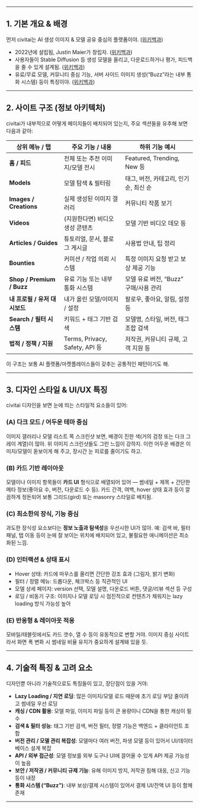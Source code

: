 

---

## 1. 기본 개요 & 배경

먼저 civitai는 AI 생성 이미지 & 모델 공유 중심의 플랫폼이야. ([위키백과][1])

* 2022년에 설립됨, Justin Maier가 창립자. ([위키백과][1])
* 사용자들이 Stable Diffusion 등 생성 모델을 올리고, 다운로드하거나 평가, 피드백을 줄 수 있게 설계됨. ([위키백과][1])
* 유료/무료 모델, 커뮤니티 중심 기능, 서버 사이드 이미지 생성(“Buzz”라는 내부 통화 시스템) 등이 특징이야. ([위키백과][1])

---

## 2. 사이트 구조 (정보 아키텍처)

civitai가 내부적으로 어떻게 페이지들이 배치되어 있는지, 주요 섹션들을 유추해 보면 다음과 같아:

| 상위 메뉴 / 탭                 | 주요 기능 / 내용                    | 하위 기능 예시                  |
| ------------------------- | ----------------------------- | ------------------------- |
| **홈 / 피드**                | 전체 또는 추천 이미지/모델 전시            | Featured, Trending, New 등 |
| **Models**                | 모델 탐색 & 필터링                   | 태그, 버전, 카테고리, 인기 순, 최신 순  |
| **Images / Creations**    | 실제 생성된 이미지 갤러리                | 커뮤니티 작품 보기                |
| **Videos**                | (지원한다면) 비디오 생성 콘텐츠            | 모델 기반 비디오 데모 등            |
| **Articles / Guides**     | 튜토리얼, 문서, 블로그 게시글             | 사용법 안내, 팁 정리              |
| **Bounties**              | 커미션 / 작업 의뢰 시스템               | 특정 이미지 요청 받고 보상 제공 기능     |
| **Shop / Premium / Buzz** | 유료 기능 또는 내부 통화 시스템            | 모델 유료 버전, “Buzz” 구매/사용 관리 |
| **내 프로필 / 유저 대시보드**       | 내가 올린 모델/이미지 / 설정             | 팔로우, 좋아요, 알림, 설정 등        |
| **Search / 필터 시스템**       | 키워드 + 태그 기반 검색                | 모델명, 스타일, 버전, 태그 조합 검색    |
| **법적 / 정책 / 지원**          | Terms, Privacy, Safety, API 등 | 저작권, 커뮤니티 규제, 고객 지원 등     |

이 구조는 보통 AI 플랫폼/마켓플레이스들이 갖추는 공통적인 패턴이기도 해.

---

## 3. 디자인 스타일 & UI/UX 특징

civitai 디자인을 보면 눈에 띄는 스타일적 요소들이 있어:

### (A) 다크 모드 / 어두운 테마 중심

이미지 갤러리나 모델 리스트 쪽 스크린샷 보면, 배경이 진한 색(거의 검정 또는 다크 그레이 계열)이 많아. 위 이미지 스크린샷들도 그런 느낌이 강하지.
이런 어두운 배경은 이미지/모델이 돋보이게 해 주고, 장시간 눈 피로를 줄이기도 하고.

### (B) 카드 기반 레이아웃

모델이나 이미지 항목들이 **카드 UI** 형식으로 배열되어 있어 — 썸네일 + 제목 + 간단한 메타 정보(좋아요 수, 버전, 다운로드 수 등).
카드 간격, 여백, hover 상태 효과 등이 깔끔하게 정돈되어 보통 그리드(gird) 또는 masonry 스타일로 배치됨.

### (C) 최소한의 장식, 기능 중심

과도한 장식성 요소보다는 **정보 노출과 탐색성**을 우선시한 UI가 많아.
예: 검색 바, 필터 패널, 탭 이동 등이 눈에 잘 보이는 위치에 배치되어 있고, 불필요한 애니메이션은 최소화된 느낌.

### (D) 인터랙션 & 상태 표시

* Hover 상태: 카드에 마우스를 올리면 간단한 강조 효과 (그림자, 밝기 변화)
* 필터 / 정렬 메뉴: 드롭다운, 체크박스 등 직관적인 UI
* 모델 상세 페이지: version 선택, 모델 설명, 다운로드 버튼, 댓글/리뷰 섹션 등 구성
* 로딩 / 비동기 구조: 이미지나 모델 로딩 시 점진적으로 컨텐츠가 채워지는 lazy loading 방식 가능성 높아

### (E) 반응형 & 레이아웃 적응

모바일/태블릿에서도 카드 갯수, 열 수 등이 유동적으로 변할 거야.
이미지 중심 사이트라서 화면 폭 변화 시 썸네일 비율 유지가 중요하게 설계돼 있을 듯.

---

## 4. 기술적 특징 & 고려 요소

디자인뿐 아니라 기술적으로도 특징들이 있고, 장단점이 있을 거야:

* **Lazy Loading / 지연 로딩**: 많은 이미지/모델 로드 때문에 초기 로딩 부담 줄이려고 썸네일 우선 로딩
* **캐싱 / CDN 활용**: 모델 파일, 이미지 파일 등이 큰 용량이니 CDN을 통한 캐싱이 필수
* **검색 & 필터 성능**: 태그 기반 검색, 버전 필터, 정렬 기능은 백엔드 + 클라이언트 조합
* **버전 관리 / 모델 관리 복잡성**: 모델마다 여러 버전, 파생 모델 등이 있어서 UI/데이터 베이스 설계 복잡
* **API / 외부 접근성**: 모델 정보를 외부 도구나 UI에 끌어올 수 있게 API 제공 가능성이 높음
* **보안 / 저작권 / 커뮤니티 규제 기능**: 유해 이미지 방지, 저작권 침해 대응, 신고 기능 등이 내장
* **통화 시스템 (“Buzz”)**: 내부 보상/결제 시스템이 있어서 결제 UI/잔액 UI 등이 함께 존재

---



[1]: https://en.wikipedia.org/wiki/Civitai?utm_source=chatgpt.com "Civitai"
